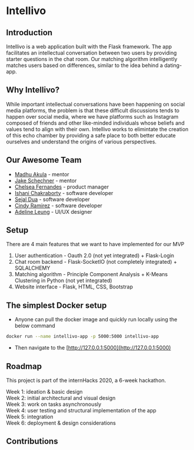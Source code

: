 # Intellivo 

## Introduction

Intellivo is a web application built with the Flask framework. The app facilitates an intellectual conversation between two users by providing starter questions in the chat room. Our matching algorithm intelligently matches users based on differences, similar to the idea behind a dating-app. 

## Why Intellivo?

While important intellectual conversations have been happening on social media platforms, the problem is that these difficult discussions tends to happen over social media, where we have platforms such as Instagram composed of friends and other like-minded individuals whose beliefs and values tend to align with their own. Intellivo works to elimintate the creation of this echo chamber by providing a safe place to both better educate ourselves and understand the origins of various perspectives. 

## Our Awesome Team

* [Madhu Akula](https://github.com/madhuakula) - mentor 
* [Jake Schechner](https://github.com/JSchechner) - mentor 
* [Chelsea Fernandes](https://github.com/ccfernandes) - product manager
* [Ishani Chakraborty](https://github.com/ishani-chakraborty) - software developer
* [Sejal Dua](https://github.com/sejaldua) - software developer
* [Cindy Ramirez](https://github.com/ramir262) - software developer
* [Adeline Leung](https://github.com/adelineleung) - UI/UX designer 

## Setup

There are 4 main features that we want to have implemented for our MVP

1. User authentication - Oauth 2.0 (not yet integrated) + Flask-Login
2. Chat room backend - Flask-SocketIO (not completely integrated) + SQLALCHEMY 
3. Matching algorithm - Principle Component Analysis + K-Means Clustering in Python (not yet integrated)
4. Website interface - Flask, HTML, CSS, Bootstrap 

## The simplest Docker setup

* Anyone can pull the docker image and quickly run locally using the below command

```bash
docker run --name intellivo-app -p 5000:5000 intellivo-app
```

* Then navigate to the [http://127.0.0.1:5000](http://127.0.0.1:5000)

## Roadmap

This project is part of the internHacks 2020, a 6-week hackathon.

Week 1: ideation & basic design  
Week 2: initial architectural and visual design  
Week 3: work on tasks asynchronously  
Week 4: user testing and structural implementation of the app  
Week 5: integration  
Week 6: deployment & design considerations  

## Contributions

